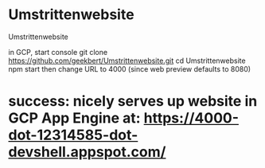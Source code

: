 # Umstrittenwebsite
Umstrittenwebsite

in GCP, start console
git clone https://github.com/geekbert/Umstrittenwebsite.git
cd Umstrittenwebsite
npm start
then change URL to 4000 (since web preview defaults to 8080)
# success: nicely serves up website in GCP App Engine at: https://4000-dot-12314585-dot-devshell.appspot.com/ 

